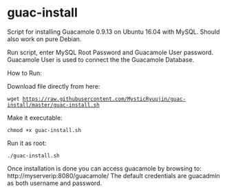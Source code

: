 # guac-install
Script for installing Guacamole 0.9.13 on Ubuntu 16.04 with MySQL. Should also work on pure Debian.

Run script, enter MySQL Root Password and Guacamole User password. Guacamole User is used to connect the the Guacamole Database.

How to Run:

Download file directly from here:

<code>wget https://raw.githubusercontent.com/MysticRyuujin/guac-install/master/guac-install.sh</code>

Make it executable:

<code>chmod +x guac-install.sh</code>

Run it as root:

<code>./guac-install.sh</code>

Once installation is done you can access guacamole by browsing to: http://myserverip:8080/guacamole/
The default credentials are guacadmin as both username and password.

